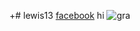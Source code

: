+# lewis13
[facebook](https://facebook.com)
hi
![gra](https://github.com/user-attachments/assets/26e00531-7390-41ae-b034-5b6ce085dd86)
